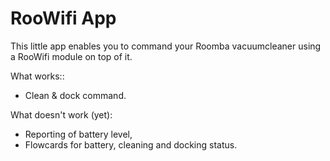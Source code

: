 # RooWifi App

This little app enables you to command your Roomba vacuumcleaner using a RooWifi module on top of it.

What works::

* Clean & dock command.

What doesn't work (yet):

* Reporting of battery level,
* Flowcards for battery, cleaning and docking status.
